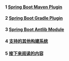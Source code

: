 #### 1 [Spring Boot Maven Plugin](https://docs.spring.io/spring-boot/docs/current/reference/html/build-tool-plugins.html#build-tool-plugins-maven-plugin)
#### 2 [Spring Boot Gradle Plugin](https://docs.spring.io/spring-boot/docs/current/reference/html/build-tool-plugins.html#build-tool-plugins-gradle-plugin)
#### 3 [Spring Boot Antlib Module](https://docs.spring.io/spring-boot/docs/current/reference/html/build-tool-plugins.html#build-tool-plugins-antlib)
#### 4 [支持的其他构建系统](https://docs.spring.io/spring-boot/docs/current/reference/html/build-tool-plugins.html#build-tool-plugins-other-build-systems)
#### 5 [接下来阅读的内容](https://docs.spring.io/spring-boot/docs/current/reference/html/build-tool-plugins.html#build-tool-plugins-whats-next)
